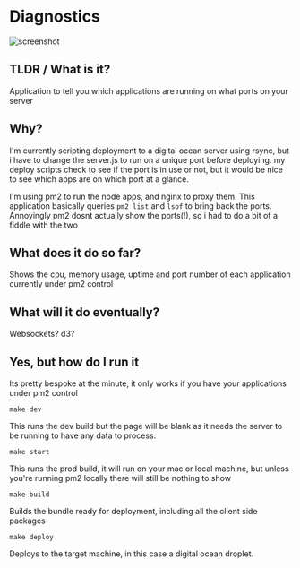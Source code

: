 # Diagnostics

![screenshot](https://s3.eu-west-2.amazonaws.com/io1937/screenshots/diagnostics.jpeg)


## TLDR / What is it?

Application to tell you which applications are running on what ports on your server

## Why?

I'm currently scripting deployment to a digital ocean server using rsync, but i have to change the server.js to run on a unique port before deploying. my deploy scripts check to see if the port is in use or not, but it would be nice to see which apps are on which port at a glance.

I'm using pm2 to run the node apps, and nginx to proxy them. This application basically queries `pm2 list` and `lsof` to bring back the ports. Annoyingly pm2 dosnt actually show the ports(!), so i had to do a bit of a fiddle with the two

## What does it do so far?

Shows the cpu, memory usage, uptime and port number of each application currently under pm2 control

## What will it do eventually?

Websockets? d3?

## Yes, but how do I run it

Its pretty bespoke at the minute, it only works if you have your applications under pm2 control

```
make dev
```

This runs the dev build but the page will be blank as it needs the server to be running to have any data to process.

```
make start
```

This runs the prod build, it will run on your mac or local machine, but unless you're running pm2 locally there will still be nothing to show

```
make build
```

Builds the bundle ready for deployment, including all the client side packages

```
make deploy
```

Deploys to the target machine, in this case a digital ocean droplet.
